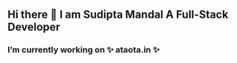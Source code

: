 ## Hi there 👋 I am <b>Sudipta Mandal</b> A Full-Stack Developer
### I’m currently working on ✨ ataota.in ✨
<!--
**AtaOta/AtaOta** is a ✨ _special_ ✨ repository because its `README.md` (this file) appears on your GitHub profile.

Here are some ideas to get you started:


- 🌱 I’m currently learning ...
- 👯 I’m looking to collaborate on ...
- 🤔 I’m looking for help with ...
- 💬 Ask me about ...
- 📫 How to reach me: ...
- 😄 Pronouns: ...
- ⚡ Fun fact: ...
-->
